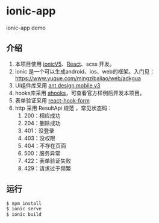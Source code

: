 # ionic-app

ionic-app demo


## 介绍

1. 本项目使用 [ionicV5](https://ionicframework.com)、[React](https://react.docschina.org/)、scss 开发。
1. ionic 是一个可以生成android、ios、web的框架。入门见：https://www.yuque.com/mingzibaliao/web/adkgua
1. UI组件库采用 [ant design mobile v3](https://next.mobile.ant.design/)
1. hooks库采用 [ahooks](https://ahooks.js.org/zh-CN/hooks/async)，可查看官方样例后开发本项目。
1. 表单验证采用 [react-hook-form](https://github.com/react-hook-form/react-hook-form)
1. http 采用 ResultApi 规范 ，常见状态码：
   1. 200：相应成功
   1. 204：删除成功
   1. 401：没登录
   1. 403：没权限
   1. 404：不存在页面
   1. 500：服务异常
   1. 422：表单验证失败
   1. 429：请求过于频繁

## 运行

```bash
$ npm install
$ ionic serve
$ ionic build
```


